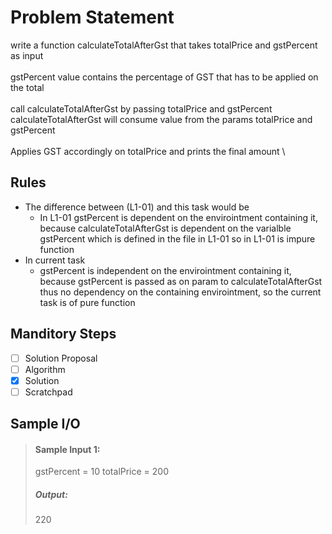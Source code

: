 # Problem Statement

write a function calculateTotalAfterGst that takes totalPrice and gstPercent as input 
\
\
gstPercent value contains the percentage of GST that has to be applied on the total
\
\
call calculateTotalAfterGst by passing totalPrice and gstPercent
calculateTotalAfterGst will consume value from the params totalPrice and gstPercent
\
\
Applies GST accordingly on totalPrice and prints the final amount
\


## Rules
* The difference between (L1-01) and this task would be 
    * In L1-01 gstPercent is dependent on the envirointment containing it, because calculateTotalAfterGst is dependent on the varialble gstPercent which is defined in the file in L1-01 so in L1-01 is impure function
* In current task
    * gstPercent is independent on the envirointment containing it, because gstPercent is passed as on param to calculateTotalAfterGst thus no dependency on the containing envirointment, so the current task is of pure function
## Manditory Steps

- [ ] Solution Proposal
- [ ] Algorithm
- [x] Solution
- [ ] Scratchpad

## Sample I/O

> #### Sample Input 1:
> gstPercent = 10
> totalPrice = 200
>
> ##### Output:
> 220

